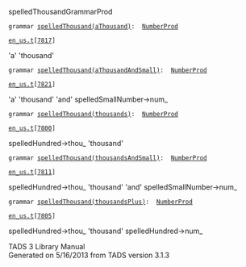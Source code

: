 ---
---
<span class="title">spelledThousand</span><span class="type">GrammarProd</span>

`grammar `<span class="classExtLink">[`spelledThousand(aThousand)`](../object/spelledThousand(aThousand).html)</span>` :   `[`NumberProd`](../object/NumberProd.html)

[`en_us.t`](../file/en_us.t.html)`[`[`7817`](../source/en_us.t.html#7817)`]`

<div class="gramrule">

'a' 'thousand'

</div>

`grammar `<span class="classExtLink">[`spelledThousand(aThousandAndSmall)`](../object/spelledThousand(aThousandAndSmall).html)</span>` :   `[`NumberProd`](../object/NumberProd.html)

[`en_us.t`](../file/en_us.t.html)`[`[`7821`](../source/en_us.t.html#7821)`]`

<div class="gramrule">

'a' 'thousand' 'and' spelledSmallNumber-\>num\_  

</div>

`grammar `<span class="classExtLink">[`spelledThousand(thousands)`](../object/spelledThousand(thousands).html)</span>` :   `[`NumberProd`](../object/NumberProd.html)

[`en_us.t`](../file/en_us.t.html)`[`[`7800`](../source/en_us.t.html#7800)`]`

<div class="gramrule">

spelledHundred-\>thou\_ 'thousand'  

</div>

`grammar `<span class="classExtLink">[`spelledThousand(thousandsAndSmall)`](../object/spelledThousand(thousandsAndSmall).html)</span>` :   `[`NumberProd`](../object/NumberProd.html)

[`en_us.t`](../file/en_us.t.html)`[`[`7811`](../source/en_us.t.html#7811)`]`

<div class="gramrule">

spelledHundred-\>thou\_ 'thousand' 'and' spelledSmallNumber-\>num\_  

</div>

`grammar `<span class="classExtLink">[`spelledThousand(thousandsPlus)`](../object/spelledThousand(thousandsPlus).html)</span>` :   `[`NumberProd`](../object/NumberProd.html)

[`en_us.t`](../file/en_us.t.html)`[`[`7805`](../source/en_us.t.html#7805)`]`

<div class="gramrule">

spelledHundred-\>thou\_ 'thousand' spelledHundred-\>num\_  

</div>

<div class="ftr">

TADS 3 Library Manual  
Generated on 5/16/2013 from TADS version 3.1.3

</div>
